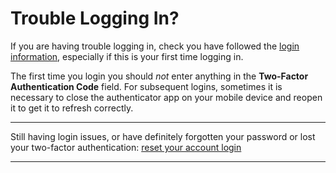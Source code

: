 # Trouble Logging In?

If you are having trouble logging in, check you have followed the [login information](README.md), especially if this is your first time logging in.

The first time you login you should *not* enter anything in the **Two-Factor Authentication Code** field. For subsequent logins, sometimes it is necessary to close the authenticator app on your mobile device and reopen it to get it to refresh correctly.

---

Still having login issues, or have definitely forgotten your password or lost your two-factor authentication: [reset your account login]({{login_issues_url}})

---
